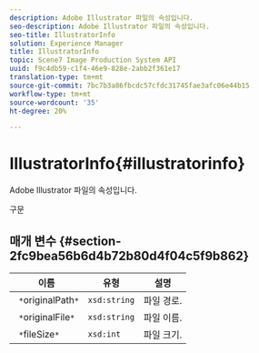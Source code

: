 ```yaml
---
description: Adobe Illustrator 파일의 속성입니다.
seo-description: Adobe Illustrator 파일의 속성입니다.
seo-title: IllustratorInfo
solution: Experience Manager
title: IllustratorInfo
topic: Scene7 Image Production System API
uuid: f9c4db59-c1f4-46e9-828e-2abb2f361e17
translation-type: tm+mt
source-git-commit: 7bc7b3a86fbcdc57cfdc31745fae3afc06e44b15
workflow-type: tm+mt
source-wordcount: '35'
ht-degree: 20%

---
```



# IllustratorInfo{#illustratorinfo}

Adobe Illustrator 파일의 속성입니다.

구문

## 매개 변수 {#section-2fc9bea56b6d4b72b80d4f04c5f9b862}

| 이름 | 유형 | 설명 |
|---|---|---|
| ` *`originalPath`*` | `xsd:string` | 파일 경로. |
| ` *`originalFile`*` | `xsd:string` | 파일 이름. |
| ` *`fileSize`*` | `xsd:int` | 파일 크기. |

